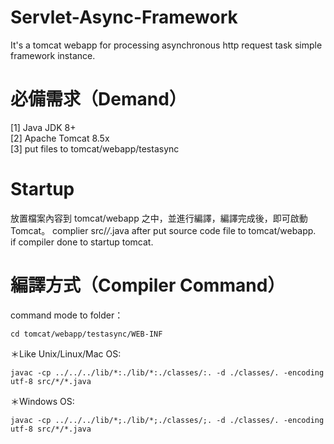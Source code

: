 # Servlet-Async-Framework
It's a tomcat webapp for processing asynchronous http request task simple framework instance.

# 必備需求（Demand）
[1] Java JDK 8+<br/>
[2] Apache Tomcat 8.5x<br/>
[3] put files to tomcat/webapp/testasync

# Startup
放置檔案內容到 tomcat/webapp 之中，並進行編譯，編譯完成後，即可啟動 Tomcat。
complier src/*/*.java after put source code file to tomcat/webapp.<br/>
if compiler done to startup tomcat.

# 編譯方式（Compiler Command）
command mode to folder：<br/>
<pre><code>cd tomcat/webapp/testasync/WEB-INF</code></pre>

＊Like Unix/Linux/Mac OS:<br/>
<pre><code>javac -cp ../../../lib/*:./lib/*:./classes/:. -d ./classes/. -encoding utf-8 src/*/*.java</code></pre>


＊Windows OS:<br/>
<pre><code>javac -cp ../../../lib/*;./lib/*;./classes/;. -d ./classes/. -encoding utf-8 src/*/*.java</code></pre>
